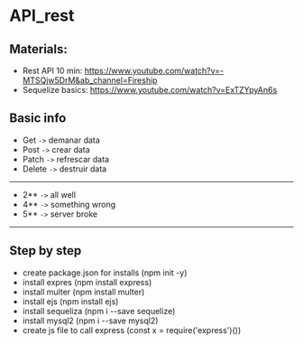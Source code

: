 # API_rest

## Materials: 
- Rest API 10 min: https://www.youtube.com/watch?v=-MTSQjw5DrM&ab_channel=Fireship
- Sequelize basics: https://www.youtube.com/watch?v=ExTZYpyAn6s

## Basic info
- Get `->` demanar data
- Post `->` crear data
- Patch `->` refrescar data
- Delete `->` destruir data
-----------------------------
- 2** `->` all well
- 4** `->` something wrong
- 5** `->` server broke
-----------------------------

## Step by step
- create package.json for installs (npm init -y)
- install expres (npm install express)
- install multer (npm install multer)
- install ejs (npm install ejs)
- install sequeliza (npm i --save sequelize)
- install mysql2 (npm i --save mysql2)
- create js file to call express (const x = require('express')())


